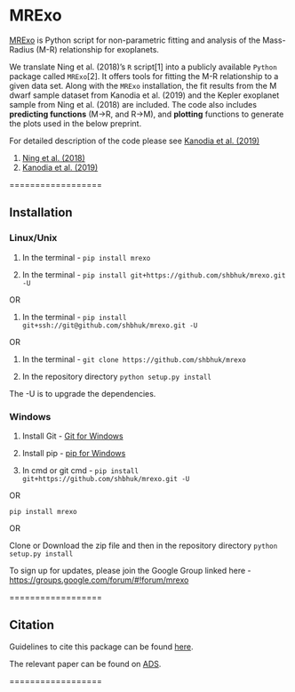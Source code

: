 ﻿
# MRExo 

[MRExo](https://shbhuk.github.io/mrexo/) is Python script for non-parametric fitting and analysis of the Mass-Radius (M-R) relationship for exoplanets.

We translate Ning et al. (2018)’s `R` script\[1\] into a publicly available `Python`
package called `MRExo`\[2\]. It offers tools for fitting the M-R relationship to a given data
set.  Along with the `MRExo` installation, the fit results from the M dwarf sample dataset from Kanodia et al. (2019) and the Kepler
exoplanet sample from  Ning et al. (2018) are included. 
The code also includes **predicting functions** (M->R, and R->M), and **plotting** functions to generate the plots used in the below preprint.

For detailed description of the code please see [Kanodia et al. (2019)](http://bit.ly/mrexo_paper)


1. [Ning et al. (2018)](https://iopscience.iop.org/article/10.3847/1538-4357/aaeb31)
2. [Kanodia et al. (2019)](http://bit.ly/mrexo_paper)

==================


## **Installation**

### Linux/Unix  

1. In the terminal - 
`pip install mrexo`

1. In the terminal - 
 `pip install git+https://github.com/shbhuk/mrexo.git -U`

OR

1. In the terminal - 
`pip install git+ssh://git@github.com/shbhuk/mrexo.git -U `

OR 

1. In the terminal - 
`git clone https://github.com/shbhuk/mrexo`

2. In the repository directory 
`python setup.py install`

The -U is to upgrade the dependencies.


### Windows 

 1. Install Git - [Git for Windows](https://git-for-windows.github.io/)

 2. Install pip - [pip for Windows](https://pip.pypa.io/en/stable/installing/)

 3. In cmd or git cmd - 
  `pip install git+https://github.com/shbhuk/mrexo.git -U`
 
 OR 
 
 `pip install mrexo`
 
 OR 
 
 Clone or Download the zip file and then in the repository directory
 `python setup.py install`
 
To sign up for updates, please join the Google Group linked here - https://groups.google.com/forum/#!forum/mrexo

================== 
 
## **Citation**

Guidelines to cite this package can be found [here](https://github.com/AASJournals/Tutorials/blob/master/Repositories/CitingRepositories.md).

The relevant paper can be found on [ADS](<http://bit.ly/mrexo_paper>).

==================

